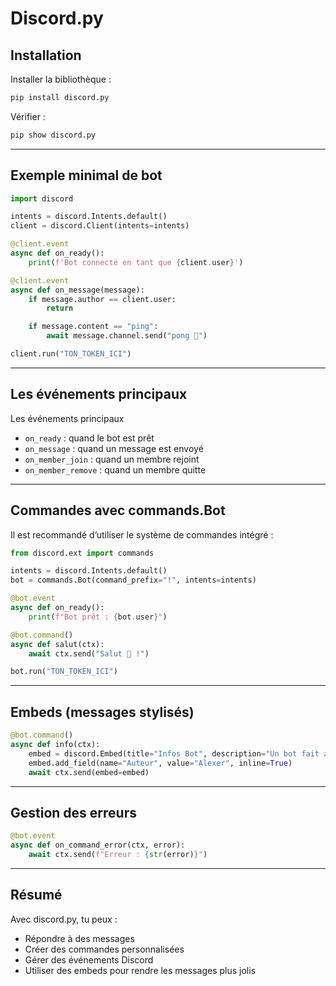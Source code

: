 # Discord.py

## Installation
Installer la bibliothèque :
```bash
pip install discord.py
```

Vérifier :
```bash
pip show discord.py
```

---

## Exemple minimal de bot
```python
import discord

intents = discord.Intents.default()
client = discord.Client(intents=intents)

@client.event
async def on_ready():
    print(f'Bot connecté en tant que {client.user}')

@client.event
async def on_message(message):
    if message.author == client.user:
        return

    if message.content == "ping":
        await message.channel.send("pong 🏓")

client.run("TON_TOKEN_ICI")
```

---

## Les événements principaux
Les événements principaux
- `on_ready` : quand le bot est prêt
- `on_message` : quand un message est envoyé
- `on_member_join` : quand un membre rejoint
- `on_member_remove` : quand un membre quitte

---

## Commandes avec commands.Bot
Il est recommandé d’utiliser le système de commandes intégré :
```python
from discord.ext import commands

intents = discord.Intents.default()
bot = commands.Bot(command_prefix="!", intents=intents)

@bot.event
async def on_ready():
    print(f"Bot prêt : {bot.user}")

@bot.command()
async def salut(ctx):
    await ctx.send("Salut 👋 !")

bot.run("TON_TOKEN_ICI")
```

---

## Embeds (messages stylisés)
```python
@bot.command()
async def info(ctx):
    embed = discord.Embed(title="Infos Bot", description="Un bot fait avec discord.py", color=0x00ff00)
    embed.add_field(name="Auteur", value="Alexer", inline=True)
    await ctx.send(embed=embed)
```

---

## Gestion des erreurs
```python
@bot.event
async def on_command_error(ctx, error):
    await ctx.send(f"Erreur : {str(error)}")
```

---

## Résumé
Avec discord.py, tu peux :
- Répondre à des messages
- Créer des commandes personnalisées
- Gérer des événements Discord
- Utiliser des embeds pour rendre les messages plus jolis
